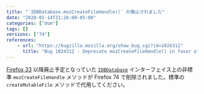 ```yaml
---
title: "`IDBDatabase.mozCreateFileHandle()` が廃止されました"
date: "2020-01-14T21:26:00-05:00"
categories: ["dom"]
tags: []
versions: ["74"]
references:
    - url: "https://bugzilla.mozilla.org/show_bug.cgi?id=1024312"
      title: "Bug 1024312 - Deprecate mozCreateFileHandle() in favor of createMutableFile()"
---
```

[Firefox 33](https://www.fxsitecompat.dev/ja/docs/2014/filehandle-api-has-been-updated/) 以降廃止予定となっていた [`IDBDatabase`](https://developer.mozilla.org/docs/Web/API/IDBDatabase) インターフェイス上の非標準 `mozCreateFileHandle` メソッドが Firefox 74 で削除されました。標準の `createMutableFile` メソッドで代用してください。
